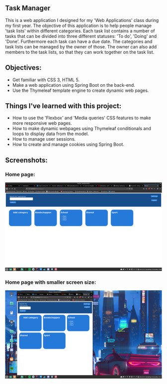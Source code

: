 ## Task Manager

This is a web application I designed for my 'Web Applications' class during my first year. The objective of this application is to help people manage 'task lists' within different categories. Each task list contains a number of tasks that can be divided into three different statuses: 'To do', 'Doing' and 'Done'. Furthermore each task can have a due date. The categories and task lists can be managed by the owner of those. The owner can also add members to the task lists, so that they can work together on the task list.

## Objectives:
- Get familiar with CSS 3, HTML 5.
- Make a web application using Spring Boot on the back-end.
- Use the Thymeleaf template engine to create dynamic web pages. 

## Things I've learned with this project:

* How to use the 'Flexbox' and 'Media queries' CSS features to make more responsive web pages.
* How to make dynamic webpages using Thymeleaf conditionals and loops to display data from the model.
* How to manage user sessions.
* How to create and manage cookies using Spring Boot.

## Screenshots:

### Home page:
![alt home](https://github.com/schmidtvinicius/TaskManager/blob/master/screenshots/home.png)

### Home page with smaller screen size:
![alt home_small](https://github.com/schmidtvinicius/TaskManager/blob/master/screenshots/home_small.png)
